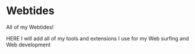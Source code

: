 # Webtides
All of my Webtides!


HERE I will add all of my tools and extensions I use for my Web surfing and Web development
